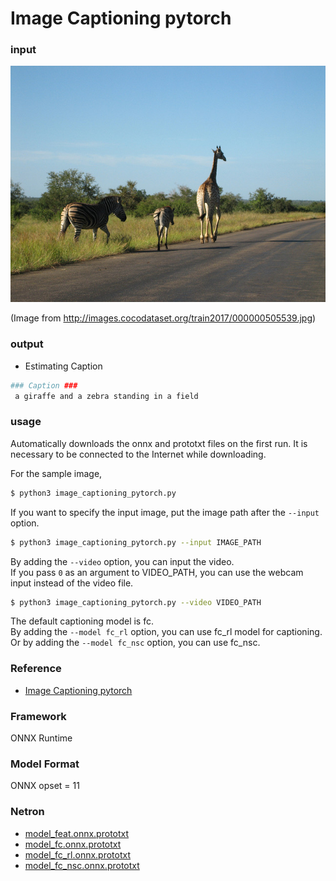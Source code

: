 # Image Captioning pytorch

### input

![Input](demo.jpg)

(Image from http://images.cocodataset.org/train2017/000000505539.jpg)

### output
- Estimating Caption
```bash
### Caption ###
 a giraffe and a zebra standing in a field
```

### usage
Automatically downloads the onnx and prototxt files on the first run.
It is necessary to be connected to the Internet while downloading.

For the sample image,
``` bash
$ python3 image_captioning_pytorch.py
```

If you want to specify the input image, put the image path after the `--input` option.  
```bash
$ python3 image_captioning_pytorch.py --input IMAGE_PATH
```

By adding the `--video` option, you can input the video.   
If you pass `0` as an argument to VIDEO_PATH, you can use the webcam input instead of the video file.
```bash
$ python3 image_captioning_pytorch.py --video VIDEO_PATH
```

The default captioning model is fc.   
By adding the `--model fc_rl` option, you can use fc_rl model for captioning.
Or by adding the `--model fc_nsc` option, you can use fc_nsc.

### Reference

- [Image Captioning pytorch](https://github.com/ruotianluo/ImageCaptioning.pytorch)

### Framework

ONNX Runtime

### Model Format

ONNX opset = 11

### Netron

- [model_feat.onnx.prototxt](https://netron.app/?url=https://storage.googleapis.com/ailia-models/image_captioning_pytorch/model_feat.onnx.prototxt)
- [model_fc.onnx.prototxt](https://netron.app/?url=https://storage.googleapis.com/ailia-models/image_captioning_pytorch/model_fc.onnx.prototxt)
- [model_fc_rl.onnx.prototxt](https://netron.app/?url=https://storage.googleapis.com/ailia-models/image_captioning_pytorch/model_fc_rl.onnx.prototxt)
- [model_fc_nsc.onnx.prototxt](https://netron.app/?url=https://storage.googleapis.com/ailia-models/image_captioning_pytorch/model_fc_nsc.onnx.prototxt)
